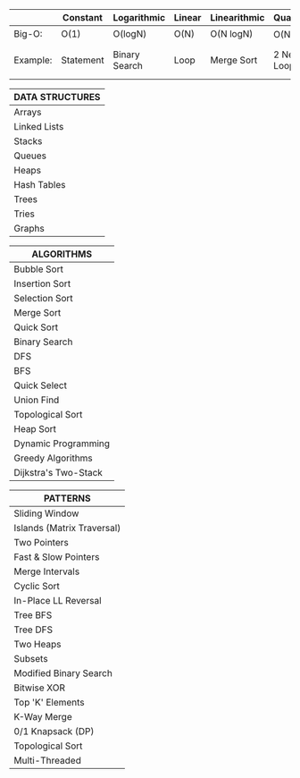 |          | Constant  | Logarithmic   | Linear | Linearithmic | Quadratic        | Cubic            | Exponential       |
|----------|-----------|---------------|--------|--------------|------------------|------------------|-------------------|
| Big-O:   | O(1)      | O(logN)       | O(N)   | O(N logN)    | O(N<sup>2</sup>) | O(N<sup>3</sup>) | O(2<sup>N</sup>)  |
| Example: | Statement | Binary Search | Loop   | Merge Sort   | 2 Nested Loop    | 3 Nested Loops   | Exhaustive Search |

| DATA STRUCTURES |
|-----------------|
| Arrays          |
| Linked Lists    |
| Stacks          |
| Queues          |
| Heaps           |
| Hash Tables     |
| Trees           |
| Tries           |
| Graphs          |



| ALGORITHMS           |
|----------------------|
| Bubble Sort          |
| Insertion Sort       |
| Selection Sort       |
| Merge Sort           |
| Quick Sort           |
| Binary Search        |
| DFS                  |
| BFS                  |
| Quick Select         |
| Union Find           |
| Topological Sort     |
| Heap Sort            |
| Dynamic Programming  |
| Greedy Algorithms    |
| Dijkstra's Two-Stack |


| PATTERNS                   |
|----------------------------|
| Sliding Window             |
| Islands (Matrix Traversal) |
| Two Pointers               |
| Fast & Slow Pointers       |
| Merge Intervals            |
| Cyclic Sort                |
| In-Place LL Reversal       |
| Tree BFS                   |
| Tree DFS                   |
| Two Heaps                  |
| Subsets                    |
| Modified Binary Search     |
| Bitwise XOR                |
| Top 'K' Elements           |
| K-Way Merge                |
| 0/1 Knapsack (DP)          |
| Topological Sort           |
| Multi-Threaded             |
